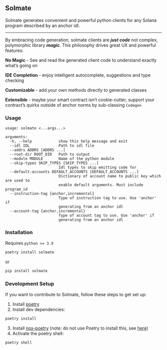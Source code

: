 ## Solmate

Solmate generates convenient and powerful python clients for any Solana program described by an anchor idl.

-----
By embracing code generation, solmate clients are ***just code*** not complex, 
polymorphic library ***magic***. This philosophy drives great UX and powerful features:

**No Magic** - 
See and read the generated client code to understand exactly what’s going on

**IDE Completion** - 
enjoy intelligent autocomplete, suggestions and type checking 

**Customizable** - 
add your own methods directly to generated classes

**Extensible** - 
maybe your smart contract isn’t cookie-cutter, support your contract’s quirks outside of anchor norms by sub-classing `Codegen`

### Usage
```
usage: solmate <...args...>

arguments:
  -h, --help            show this help message and exit
  --idl IDL             Path to idl file
  --addrs ADDRS [ADDRS ...]
  --root-dir ROOT_DIR   Path to output
  --module MODULE       Name of the python module
  --skip-types SKIP_TYPES [SKIP_TYPES ...]
                        Idl types to skip emitting code for
  --default-accounts DEFAULT_ACCOUNTS [DEFAULT_ACCOUNTS ...]
                        Dictionary of account name to public key which are used to 
                        enable default arguments. Must include program_id
  --instruction-tag {anchor,incremental}
                        Type of instruction tag to use. Use 'anchor' if 
                        generating from an anchor idl
  --account-tag {anchor,incremental}
                        Type of account tag to use. Use 'anchor' if 
                        generating from an anchor idl
```

### Installation
Requires `python >= 3.9`
```sh
poetry install solmate
```
or
```sh
pip install solmate
```

### Development Setup

If you want to contribute to Solmate, follow these steps to get set up:

1. Install [poetry](https://python-poetry.org/docs/#installation)
2. Install dev dependencies:
```sh
poetry install
```
3. Install [nox-poetry](https://github.com/cjolowicz/nox-poetry) (note: do not use Poetry to install this, see [here](https://medium.com/@cjolowicz/nox-is-a-part-of-your-global-developer-environment-like-poetry-pre-commit-pyenv-or-pipx-1cdeba9198bd))
4. Activate the poetry shell:
```sh
poetry shell
```


[//]: # (Any code outside `LOCK-BEGIN` and `LOCK-END` won’t be overwritten)



